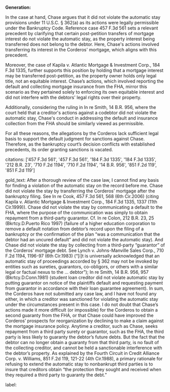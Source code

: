 **Generation:**

In the case at hand, Chase argues that it did not violate the automatic stay provisions under 11 U.S.C. § 362(a) as its actions were legally permissible under the Bankruptcy Code. Reference case 457 F.3d 561 sets a relevant precedent by clarifying that certain post-petition transfers of mortgage interest do not violate the automatic stay, as the property interest being transferred does not belong to the debtor. Here, Chase's actions involved transferring its interest in the Corderos' mortgage, which aligns with this precedent.

Moreover, the case of Kapila v. Atlantic Mortgage & Investment Corp., 184 F.3d 1335, further supports this position by holding that a mortgage interest may be transferred post-petition, as the property owner holds only legal title, not an equitable interest. Chase’s actions, which involved reporting the default and collecting mortgage insurance from the FHA, mirror this scenario as they pertained solely to enforcing its own equitable interest and did not interfere with the debtors' legal rights over their property.

Additionally, considering the ruling in In re Smith, 14 B.R. 956, where the court held that a creditor's actions against a codebtor did not violate the automatic stay, Chase's conduct in addressing the default and insurance collection from the FHA should be similarly viewed as permissible.

For all these reasons, the allegations by the Corderos lack sufficient legal basis to support the default judgment for sanctions against Chase. Therefore, as the bankruptcy court’s decision conflicts with established precedents, its order granting sanctions is vacated.

citations: ['457 F.3d 561', '457 F.3d 561', '184 F.3d 1335', '184 F.3d 1335', '212 B.R. 23', '710 F.2d 1194', '710 F.2d 1194', '14 B.R. 956', '851 F.2d 119', '851 F.2d 119']

gold_text: After a thorough review of the case law, I cannot find any basis for finding a violation of the automatic stay on the record before me. Chase did not violate the stay by transferring the Corderos’ mortgage after the bankruptcy filing. See In re Cook, 457 F.3d 561, 568 (6th Cir.2006) (citing Kapila v. Atlantic Mortgage & Investment Corp., 184 F.3d 1335, 1337 (11th Cir.1999)). Chase did not violate the stay by communicating a default to the FHA, where the purpose of the communication was simply to obtain repayment from a third-party guarantor. Cf. In re Colon, 212 B.R. 23, 25 (Bkrtcy.D.Puerto Rico 1997) (failure of a higher education corporation to remove a default notation from debtor’s record upon the filing of a bankruptcy or the confirmation of the plan “was a communication that the debtor had an uncured default” and did not violate the automatic stay). And Chase did not violate the stay by collecting from a third-party “guarantor” of the Corderos’ mortgage debt. See Lynch v. Johns-Manville Sales Corp., 710 F.2d 1194, 1196-97 (6th Cir.1983) (“[i]t is universally acknowledged that an automatic stay of proceedings accorded by § 362 may not be invoked by entities such as sureties, guarantors, co-obligors, or others with a similar legal or factual nexus to the ... debtor”); In re Smith, 14 B.R. 956, 957 (Bkrtcy.D.Conn.1981) (student loan creditor did not violate automatic stay by putting guarantor on notice of the plaintiffs default and requesting payment from guarantor in accordance with their loan guarantee agreement). In sum, the Corderos have not submitted any case law, and I have not found any either, in which a creditor was sanctioned for violating the automatic stay under the circumstances present in this case. I do not doubt that Chase’s actions made it more difficult (or impossible) for the Corderos to obtain a second guaranty from the FHA, or that Chase could have improved the Corderos’ prospects for reorganization by declining to make a claim against the mortgage insurance policy. Anytime a creditor, such as Chase, seeks repayment from a third party surety or guarantor, such as the FHA, the third party is less likely to guaranty the debtor’s future debts. But the fact that the debtor can no longer obtain a guaranty from that third party, is no fault of the collecting creditor, and cannot be held a sanctionable interference with the debtor’s property. As explained by the Fourth Circuit in Credit Alliance Corp. v. Williams, 851 F.2d 119, 121-22 (4th Cir.1988), a primary rationale for refusing to extend the automatic stay to nonbankrupt third parties is to insure that creditors obtain “the protection they sought and received when they required a third party to guaranty the debt.”

label: 